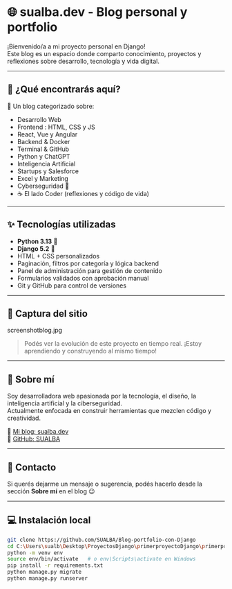 # 🌐 sualba.dev - Blog personal y portfolio

¡Bienvenido/a a mi proyecto personal en Django!  
Este blog es un espacio donde comparto conocimiento, proyectos y reflexiones sobre desarrollo, tecnología y vida digital.

---

## 🚀 ¿Qué encontrarás aquí?

📝 Un blog categorizado sobre:

- Desarrollo Web
- Frontend : HTML, CSS y JS
- React, Vue y Angular
- Backend & Docker
- Terminal & GitHub
- Python y ChatGPT
- Inteligencia Artificial
- Startups y Salesforce
- Excel y Marketing
- Cyberseguridad 🔐
- ☕ El lado Coder (reflexiones y código de vida)

---

## ✨ Tecnologías utilizadas

- **Python 3.13** 🐍
- **Django 5.2** 🌿
- HTML + CSS personalizados
- Paginación, filtros por categoría y lógica backend
- Panel de administración para gestión de contenido
- Formularios validados con aprobación manual
- Git y GitHub para control de versiones

---

## 📸 Captura del sitio

screenshotblog.jpg

> Podés ver la evolución de este proyecto en tiempo real. ¡Estoy aprendiendo y construyendo al mismo tiempo!

---

## 👤 Sobre mí

Soy desarrolladora web apasionada por la tecnología, el diseño, la inteligencia artificial y la ciberseguridad.  
Actualmente enfocada en construir herramientas que mezclen código y creatividad.

🔗 [Mi blog: sualba.dev](https://sualba.dev)  
🐙 [GitHub: SUALBA](https://github.com/SUALBA)

---

## 📩 Contacto

Si querés dejarme un mensaje o sugerencia, podés hacerlo desde la sección **Sobre mí** en el blog 😉

---

## 💻 Instalación local

```bash
git clone https://github.com/SUALBA/Blog-portfolio-con-Django
cd C:\Users\sualb\Desktop\ProyectosDjango\primerproyectoDjango\primerproyectoDjango
python -m venv env
source env/bin/activate   # o env\Scripts\activate en Windows
pip install -r requirements.txt
python manage.py migrate
python manage.py runserver
